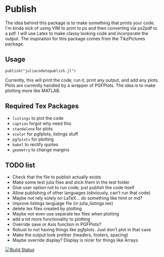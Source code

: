 # Publish

The idea behind this package is to make something that prints your code. I'm kinda sick of using VIM to print to ps and then converting via ps2pdf to a pdf. I will use Latex to make classy looking code and incorporate the output. The inspiration for this package comes from the TikzPictures package.

## Usage
```
publish("juliacodetopublish.jl")
```
Currently, this will print the code, run it, print any output, and add any plots.
Plots are currently handled by a wrapper of PGFPlots.
The idea is to make plotting more like MATLAB.

## Required Tex Packages
* `listings` to plot the code
* `caption` forgot why need this
* `standalone` for plots
* `xcolor` for pgfplots, listings stuff
* `pgfplots` for plotting
* `babel` to rectify quotes
* `geometry` to change margins

## TODO list
* Check that the file to publish actually exists
* Make some test julia files and stick them in the test folder
* Give user option not to run code; just publish the code itself
* Allow publishing of other languages (obviously, can't run that code)
* Maybe not rely solely on LaTeX... do something like html or md?
* improve listings language file (in julia_listings.tex)
* delete tex files created by plotting
* Maybe not even use separate tex files when plotting
* add a lot more functionality to plotting
* Override save or Axis function in PGFPlots?
* Robust to not having things like pgfplots. Just don't plot in that case
* Make the output look prettier (headers, footers, spacing)
* Maybe override display? Display is nicer for things like Arrays


[![Build Status](https://travis-ci.org/dressel/Publish.jl.svg?branch=master)](https://travis-ci.org/dressel/Publish.jl)
